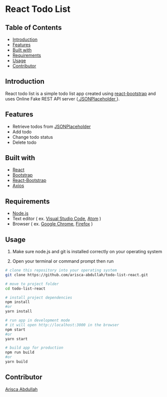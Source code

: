 # React Todo List

## Table of Contents

- [Introduction](#introduction)
- [Features](#features)
- [Built with](#built-with)
- [Requirements](#requirements)
- [Usage](#usage)
- [Contributor](#contributor)

## Introduction

React todo list is a simple todo list app created using [react-bootstrap](https://react-bootstrap.github.io) and uses Online Fake REST API server ([ JSONPlaceholder ](https://jsonplaceholder.typicode.com/)).

## Features

- Retrieve todos from [JSONPlaceholder](https://jsonplaceholder.typicode.com/)
- Add todo
- Change todo status
- Delete todo

## Built with

- [React](https://reactjs.org)
- [Bootstrap](https://getbootstrap.com)
- [React-Bootstrap](https://react-bootstrap.github.io)
- [Axios](https://www.npmjs.com/package/axios)

## Requirements

- [Node.js](https://nodejs.org/)
- Text editor ( ex. [Visual Studio Code](https://code.visualstudio.com/), [Atom](https://atom.io/) )
- Browser ( ex. [Google Chrome](https://www.google.com/chrome/index.html), [Firefox](https://www.mozilla.org/en-US/firefox/new/) )

## Usage

1. Make sure node.js and git is installed correctly on your operating system

2. Open your terminal or command prompt then run

```bash
# clone this repository into your operating system
git clone https://github.com/arisca-abdullah/todo-list-react.git

# move to project folder
cd todo-list-react

# install project dependencies
npm install
#or
yarn install

# run app in development mode
# it will open http://localhost:3000 in the browser
npm start
#or
yarn start

# build app for production
npm run build
#or
yarn build
```

## Contributor

[Arisca Abdullah](https://github.com/arisca-abdullah)
